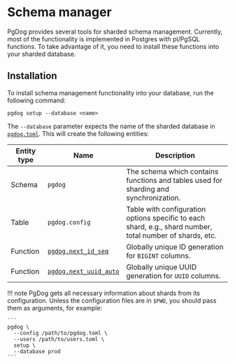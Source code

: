 # Schema manager

PgDog provides several tools for sharded schema management. Currently, most of the functionality is implemented in Postgres with pl/PgSQL functions. To take advantage of it, you need to install these functions into your sharded database.

## Installation

To install schema management functionality into your database, run the following command:

```
pgdog setup --database <name>
```

The `--database` parameter expects the name of the sharded database in [`pgdog.toml`](../../../configuration/pgdog.toml/databases.md#name). This will create the following entities:

| Entity type | Name | Description |
|-|-|-|
| Schema | `pgdog` | The schema which contains functions and tables used for sharding and synchronization. |
| Table | `pgdog.config` | Table with configuration options specific to each shard, e.g., shard number, total number of shards, etc. |
| Function | [`pgdog.next_id_seq`](primary_keys.md#pgdognext_id_seq) | Globally unique ID generation for `BIGINT` columns. |
| Function | [`pgdog.next_uuid_auto`](primary_keys.md#uuids) | Globally unique UUID generation for `UUID` columns. |

!!! note
    PgDog gets all necessary information about shards from its configuration. Unless the configuration files are in `$PWD`, you should pass them as arguments, for example:

    ```
    pgdog \
      --config /path/to/pgdog.toml \
      --users /path/to/users.toml \
      setup \
      --database prod
    ```
